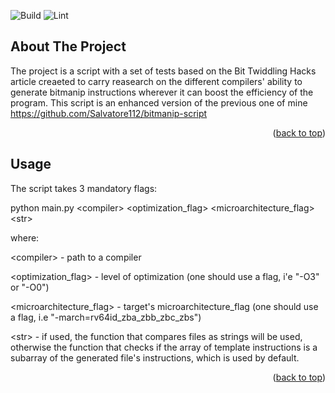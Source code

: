 ![Build](https://github.com/Salvatore112/BitTwiddlingHacks/actions/workflows/python_ci.yml/badge.svg)
![Lint](https://github.com/Salvatore112/BitTwiddlingHacks/actions/workflows/black.yml/badge.svg)
## About The Project

The project is a script with a set of tests based on the Bit Twiddling Hacks article creaeted to carry reasearch on the different compilers' ability to generate bitmanip instructions wherever it can boost the efficiency of the program. This script is an enhanced version of the previous one of mine https://github.com/Salvatore112/bitmanip-script

<p align="right">(<a href="#readme-top">back to top</a>)</p>

## Usage

The script takes 3 mandatory flags:

python main.py &lt;compiler> &lt;optimization_flag> &lt;microarchitecture_flag> &lt;str>

where:

&lt;compiler> - path to a compiler

&lt;optimization_flag> - level of optimization (one should use a flag, i'e "-O3" or "-O0")

&lt;microarchitecture_flag> - target's microarchitecture_flag (one should use a flag, i.e "-march=rv64id_zba_zbb_zbc_zbs")

&lt;str> - if used, the function that compares files as strings will be used, otherwise the function that checks if the array of template instructions is 
a subarray of the generated file's instructions, which is used by default.

<p align="right">(<a href="#readme-top">back to top</a>)</p>
